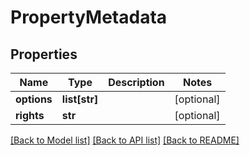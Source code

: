 # PropertyMetadata

## Properties
Name | Type | Description | Notes
------------ | ------------- | ------------- | -------------
**options** | **list[str]** |  | [optional] 
**rights** | **str** |  | [optional] 

[[Back to Model list]](../README.md#documentation-for-models) [[Back to API list]](../README.md#documentation-for-api-endpoints) [[Back to README]](../README.md)


